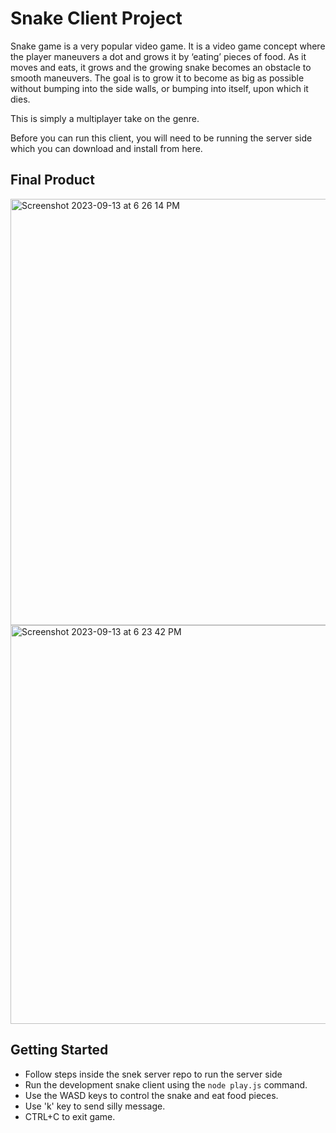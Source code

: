 # Snake Client Project

Snake game is a very popular video game. It is a video game concept where the player maneuvers a dot and grows it by ‘eating’ pieces of food. As it moves and eats, it grows and the growing snake becomes an obstacle to smooth maneuvers. The goal is to grow it to become as big as possible without bumping into the side walls, or bumping into itself, upon which it dies.

This is simply a multiplayer take on the genre.

Before you can run this client, you will need to be running the server side which you can download and install from here. 

## Final Product

<img width="682" alt="Screenshot 2023-09-13 at 6 26 14 PM" src="https://github.com/emmap88/snake-client/assets/35646411/ea72ba82-2f7d-4950-ac84-eaaffdd7126b">
<img width="638" alt="Screenshot 2023-09-13 at 6 23 42 PM" src="https://github.com/emmap88/snake-client/assets/35646411/5c6b7911-f5da-4ec3-8c8b-9f034c6bc96d">

## Getting Started

- Follow steps inside the snek server repo to run the server side
- Run the development snake client using the `node play.js` command.
- Use the WASD keys to control the snake and eat food pieces.
- Use 'k' key to send silly message.
- CTRL+C to exit game.
